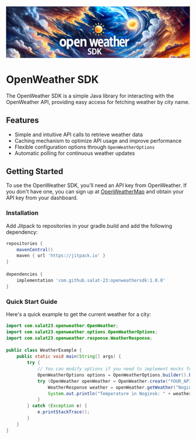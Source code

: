 ![OpenWeather SDK](img/banner.png)

# OpenWeather SDK

The OpenWeather SDK is a simple Java library for interacting with the OpenWeather API, providing easy access for
fetching weather by city name.

## Features

- Simple and intuitive API calls to retrieve weather data
- Caching mechanism to optimize API usage and improve performance
- Flexible configuration options through `OpenWeatherOptions`
- Automatic polling for continuous weather updates

## Getting Started

To use the OpenWeather SDK, you'll need an API key from OpenWeather. If you don't have one, you can sign up
at [OpenWeatherMap](https://home.openweathermap.org/users/sign_up) and obtain your API key from your dashboard.

### Installation

Add Jitpack to repositories in your gradle.build and add the following dependency:

```groovy
repositories {
    mavenCentral()
    maven { url 'https://jitpack.io' }
}

dependencies {
    implementation 'com.github.salat-23:openweathersdk:1.0.0'
}
```

### Quick Start Guide

Here's a quick example to get the current weather for a city:

```java
import com.salat23.openweather.OpenWeather;
import com.salat23.openweather.options.OpenWeatherOptions;
import com.salat23.openweather.response.WeatherResponse;

public class WeatherExample {
    public static void main(String[] args) {
        try {
            // You can modify options if you need to implement mocks for tests or use external services for geocoding or weather
            OpenWeatherOptions options = OpenWeatherOptions.builder().build();
            try (OpenWeather openWeather = OpenWeather.create("YOUR_API_KEY", options)) {
                WeatherResponse weather = openWeather.getWeather("Noginsk");
                System.out.println("Temperature in Noginsk: " + weather.getTemperature().getTemp());
            }
        } catch (Exception e) {
            e.printStackTrace();
        }
    }
}
```